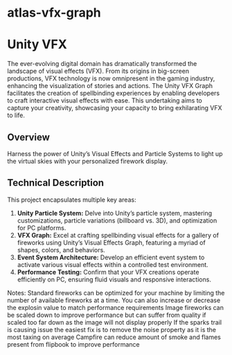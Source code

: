 # atlas-vfx-graph
# Unity VFX

The ever-evolving digital domain has dramatically transformed the landscape of visual effects (VFX). From its origins in big-screen productions, VFX technology is now omnipresent in the gaming industry, enhancing the visualization of stories and actions. The Unity VFX Graph facilitates the creation of spellbinding experiences by enabling developers to craft interactive visual effects with ease. This undertaking aims to capture your creativity, showcasing your capacity to bring exhilarating VFX to life.

## Overview

Harness the power of Unity’s Visual Effects and Particle Systems to light up the virtual skies with your personalized firework display.

## Technical Description

This project encapsulates multiple key areas:

1. **Unity Particle System:** Delve into Unity’s particle system, mastering customizations, particle variations (billboard vs. 3D), and optimization for PC platforms.
2. **VFX Graph:** Excel at crafting spellbinding visual effects for a gallery of fireworks using Unity’s Visual Effects Graph, featuring a myriad of shapes, colors, and behaviors.
3. **Event System Architecture:** Develop an efficient event system to activate various visual effects within a controlled test environment.
4. **Performance Testing:** Confirm that your VFX creations operate efficiently on PC, ensuring fluid visuals and responsive interactions.


Notes:
Standard fireworks can be optimized for your machine by limiting the number of available fireworks at a time. You can also increase or decrease the explosin value to match performance requirements
Image fireworks can be scaled down to improve performance but can suffer from quality if scaled too far down as the image will not display properly
If the sparks trail is causing issue the easiest fix is to remove the noise property as it is the most taxing on average
Campfire can reduce amount of smoke and flames present from flipbook to improve performance
